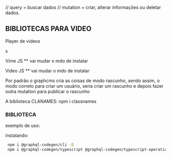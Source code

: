 <!-- // CMS = Content Management System 

// Traz tanto o painel de ADMIN tanto quanto a parte visual do front-end (temas)
// Headles CMS: Painel de ADMIN (dados fornecidos através de uma API REST ou GraphQL)

// React que consome essa API do CMS. -->

<!-- https://graphcms.com/ -->

// query = buscar dados
// mutation = criar, alterar informações ou deletar dados.

## BIBLIOTECAS PARA VIDEO

<p>Player de videos</p>s

<p>Vime JS ** vai mudar o mdo de instalar</p>
<p>Video JS ** vai mudar o mdo de instalar</p>

<p>Por padrão o graphcms cria as coisas de modo rascunho, sendo assim, o modo correto para criar um usuário, seria criar um rascunho e depois fazer outra mutation para publicar o rascunho</p>
<p>A biblioteca CLANAMES: npm i classnames</p>

### BIBLIOTECA

 <!-- https://www.graphql-code-generator.com/ -->

 exemplo de uso:

 <!-- https://www.graphql-code-generator.com/docs/guides/react#apollo-and-urql -->

 instalando:
 ``` bash
  npm i @graphql-codegen/cli -D
  npm i @graphql-codegen/typescript @graphql-codegen/typescript-operations @graphql-codegen/typescript-react-apollo -D 
```